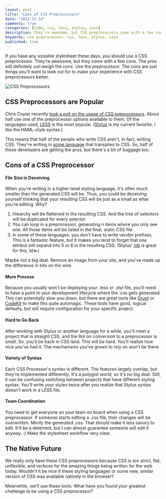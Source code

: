 ```yaml
---
layout: post
title: "Cons of CSS Preprocessors"
date: "2012-11-14"
comments: true
categories: [Code, css, less, stylus, sass]
description: They're awesome, but CSS preprocessors come with a few cons.  Don't dump your preprocessor, just work through the cons.
keywords: css preprocessor, css, less, stylus, sass
published: true
---
```


If you have any sizeable stylesheet these days, you should use a CSS preprocessor.  They're awesome, but they come with a few cons.  The pros still definitely out-weigh the cons.  Use the preprocessor.  The cons are just things you'll want to look out for to make your experience with CSS preprocessors better.

![CSS Preprocessors](http://i.imgur.com/Mzozm.jpg)

<!--more-->

## CSS Preprocessors are Popular

Chris Coyier recently [took a poll on the usage of CSS preprocessors](http://css-tricks.com/poll-results-popularity-of-css-preprocessors/).  About half use one of the preprocessor options available to them.  Of the languages used, [LESS](http://lesscss.org/) is the most popular.  ([Stylus](http://learnboost.github.com/stylus/) is my current favorite.  I like the HAML-style syntax.)

This means that half of the people who write CSS aren't, in fact, writing CSS.  They're writing in [some language](http://net.tutsplus.com/tutorials/html-css-techniques/sass-vs-less-vs-stylus-a-preprocessor-shootout/) that transpiles to CSS.  So, half of these developers are getting the pros, but there's a bit of baggage too.  

## Cons of a CSS Preprocessor

#### File Size is Deceiving

When you're writing in a higher-level styling language, it's often much smaller than the generated CSS will be.  Thus, you could be deceiving yourself thinking that your resulting CSS will be just as a small as what you're editing.  Why?  

1. Hiearchy will be flattened in the resulting CSS.  And the tree of selectors will be duplicated for every selector.
2. You can loop in a preprocessor, generating n items where you only see one.  All those items will be listed in the final, static CSS file.
3. In some of these languages, you don't have to write vendor prefixes.  This is a fantastic feature, but it makes you tend to forget that one attribut will expand into 5 or 6 in the resulting CSS. (Stylus' [nib](https://github.com/visionmedia/nib) is great for this, btw.)

Maybe not a big deal.  Remove an image from your site, and you've made up the difference in bits on the wire.

#### More Process

Because you usually won't be deploying your .less or .styl file, you'll need to have a point in your development lifecycle where the .css gets generated.  This can potentially slow you down, but there are great tools like [Grunt](https://github.com/gruntjs/grunt-contrib-stylus/) or [CodeKit](http://incident57.com/codekit/) to make this quite automagic.  These tools have good, logical defaults, but still require configuration for your specific project.

#### Hard to Go Back

After working with Stylus or another language for a while, you'll meet a project that is straight CSS, and the RoI on conversion to a preprocessor is small.  So, you'll be back in CSS land.  This will be hard.  You'll realize how nice you've had it.  The mechanisms you've grown to rely on won't be there.

#### Variety of Syntax

Each CSS Processor's syntax is different.  The features largely overlap, but they're implemented differently.  It's a polyglot world, so it's no big deal.  Still, it can be confusing switching between projects that have different styling syntax.  You'll write your styles twice after you realize that Stylus syntax doesn't work in a LESS file.

#### Team Coordination

You need to get everyone on your team on board when using a CSS preprocessor.  If someone starts editing a .css file, their changes will be overwritten.  Minify the generated .css.  That should make it less savory to edit.  It'll be a deterrent, but I can almost guarantee someone will edit it anyway. :)  Make the stylesheet workflow very clear.

## The Native Future

We really only have these CSS preprocessors because CSS is too strict, flat, unflexible, and verbose for the amazing things being written for the web today.  Wouldn't it be nice if these styling languages or some new, similar version of CSS was available natively in the browser?

Meanwhile, we'll use these tools.  What have you found your greatest challenge to be using a CSS preprocessor?
